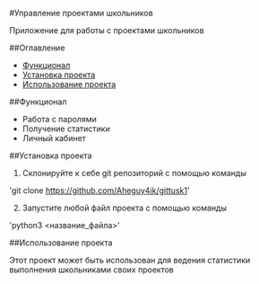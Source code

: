 #Управление проектами школьников

Приложение для работы с проектами школьников

##Оглавление
- [Функционал](#функционал)
- [Установка проекта](#установка-проекта)
- [Использование проекта](#использование-проекта)


##Функционал

- Работа с паролями
- Получение статистики
- Личный кабинет

##Установка проекта
1. Склонируйте к себе git репозиторий с помощью команды 

'git clone https://github.com/Aheguy4ik/gittusk1'

2. Запустите любой файл проекта с помощью команды 

'python3 <название_файла>'

##Использование проекта

Этот проект может быть использован для ведения статистики выполнения школьниками своих проектов
